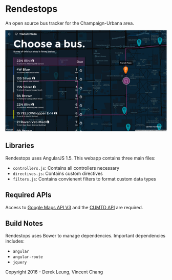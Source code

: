# Rendestops
An open source bus tracker for the Champaign-Urbana area.

![Screenshot](/screenshot.png?raw=true)

## Libraries
Rendestops uses AngularJS 1.5. This webapp contains three main files:

- `controllers.js`: Contains all controllers necessary
- `directives.js`: Contains custom directives
- `filters.js`: Contains convienent filters to format custom data types

## Required APIs
Access to [Google Maps API V3](https://developers.google.com/maps/) and the [CUMTD API](https://developer.cumtd.com/) are required.

## Build Notes
Rendestops uses Bower to manage dependencies. Important dependencies includes:

- `angular`
- `angular-route`
- `jquery`

Copyright 2016 - Derek Leung, Vincent Chang
